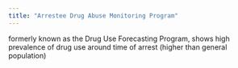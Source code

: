 ```yaml
---
title: "Arrestee Drug Abuse Monitoring Program"
---
```

formerly known as the Drug Use Forecasting Program, shows high prevalence of drug use around time of arrest (higher than general population)

